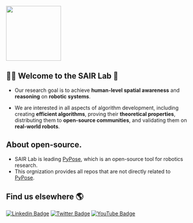 [<img src="https://user-images.githubusercontent.com/8695500/210185064-e8be8c8c-dcac-4ee7-a315-3d44fba2d6b4.png" height="150"/>](https://sairlab.org)

## 🙋‍♀️ Welcome to the SAIR Lab 🙌

- Our research goal is to achieve **human-level spatial awareness** and **reasoning** on **robotic systems**.

- We are interested in all aspects of algorithm development, including creating **efficient algorithms**,
proving their **theoretical properties**, distributing them to **open-source communities**, and validating
them on **real-world robots**.

## About open-source.

- SAIR Lab is leading [PyPose](https://github.com/pypose/pypose), which is an open-source tool for robotics research.
- This orgnization provides all repos that are not directly related to [PyPose](https://github.com/pypose/pypose).

## Find us elsewhere 🌎

[![Linkedin Badge](https://img.shields.io/badge/-LinkedIn-blue?style=flat&logo=Linkedin&logoColor=white&link=https://www.linkedin.com/company/sairlab)](https://www.linkedin.com/company/sairlab)
[![Twitter Badge](https://img.shields.io/badge/-Twitter-1ca0f1?style=flat&labelColor=1ca0f1&logo=twitter&logoColor=white&link=https://twitter.com/sairlab_org/)](https://twitter.com/sairlab_org/)
[![YouTube Badge](https://img.shields.io/badge/-YouTube-1ca0f1?style=flat&labelColor=1ca0f1&logo=youtube&logoColor=white&link=https://www.youtube.com/@sairlab/videos)](https://www.youtube.com/@sairlab/videos)
